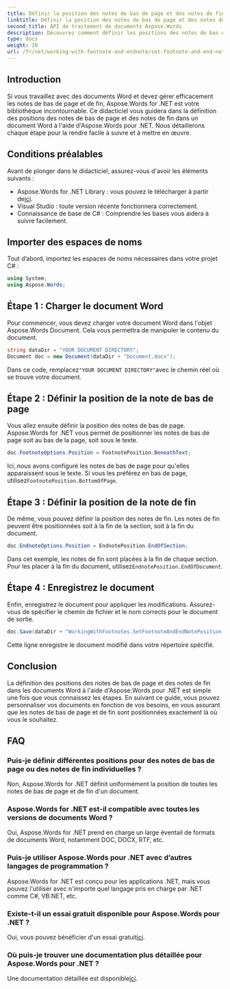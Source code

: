 ```yaml
---
title: Définir la position des notes de bas de page et des notes de fin
linktitle: Définir la position des notes de bas de page et des notes de fin
second_title: API de traitement de documents Aspose.Words
description: Découvrez comment définir les positions des notes de bas de page et de fin dans les documents Word à l'aide d'Aspose.Words for .NET avec ce guide détaillé étape par étape.
type: docs
weight: 10
url: /fr/net/working-with-footnote-and-endnote/set-footnote-and-end-note-position/
---
```

## Introduction

Si vous travaillez avec des documents Word et devez gérer efficacement les notes de bas de page et de fin, Aspose.Words for .NET est votre bibliothèque incontournable. Ce didacticiel vous guidera dans la définition des positions des notes de bas de page et des notes de fin dans un document Word à l'aide d'Aspose.Words pour .NET. Nous détaillerons chaque étape pour la rendre facile à suivre et à mettre en œuvre.

## Conditions préalables

Avant de plonger dans le didacticiel, assurez-vous d'avoir les éléments suivants :

-  Aspose.Words for .NET Library : vous pouvez le télécharger à partir de[ici](https://releases.aspose.com/words/net/).
- Visual Studio : toute version récente fonctionnera correctement.
- Connaissance de base de C# : Comprendre les bases vous aidera à suivre facilement.

## Importer des espaces de noms

Tout d’abord, importez les espaces de noms nécessaires dans votre projet C# :

```csharp
using System;
using Aspose.Words;
```

## Étape 1 : Charger le document Word

Pour commencer, vous devez charger votre document Word dans l'objet Aspose.Words Document. Cela vous permettra de manipuler le contenu du document.

```csharp
string dataDir = "YOUR DOCUMENT DIRECTORY";
Document doc = new Document(dataDir + "Document.docx");
```

 Dans ce code, remplacez`"YOUR DOCUMENT DIRECTORY"`avec le chemin réel où se trouve votre document.

## Étape 2 : Définir la position de la note de bas de page

Vous allez ensuite définir la position des notes de bas de page. Aspose.Words for .NET vous permet de positionner les notes de bas de page soit au bas de la page, soit sous le texte.

```csharp
doc.FootnoteOptions.Position = FootnotePosition.BeneathText;
```

 Ici, nous avons configuré les notes de bas de page pour qu'elles apparaissent sous le texte. Si vous les préférez en bas de page, utilisez`FootnotePosition.BottomOfPage`.

## Étape 3 : Définir la position de la note de fin

De même, vous pouvez définir la position des notes de fin. Les notes de fin peuvent être positionnées soit à la fin de la section, soit à la fin du document.

```csharp
doc.EndnoteOptions.Position = EndnotePosition.EndOfSection;
```

 Dans cet exemple, les notes de fin sont placées à la fin de chaque section. Pour les placer à la fin du document, utilisez`EndnotePosition.EndOfDocument`.

## Étape 4 : Enregistrez le document

Enfin, enregistrez le document pour appliquer les modifications. Assurez-vous de spécifier le chemin de fichier et le nom corrects pour le document de sortie.

```csharp
doc.Save(dataDir + "WorkingWithFootnotes.SetFootnoteAndEndNotePosition.docx");
```

Cette ligne enregistre le document modifié dans votre répertoire spécifié.

## Conclusion

La définition des positions des notes de bas de page et des notes de fin dans les documents Word à l'aide d'Aspose.Words pour .NET est simple une fois que vous connaissez les étapes. En suivant ce guide, vous pouvez personnaliser vos documents en fonction de vos besoins, en vous assurant que les notes de bas de page et de fin sont positionnées exactement là où vous le souhaitez.

## FAQ

### Puis-je définir différentes positions pour des notes de bas de page ou des notes de fin individuelles ?

Non, Aspose.Words for .NET définit uniformément la position de toutes les notes de bas de page et de fin d'un document.

### Aspose.Words for .NET est-il compatible avec toutes les versions de documents Word ?

Oui, Aspose.Words for .NET prend en charge un large éventail de formats de documents Word, notamment DOC, DOCX, RTF, etc.

### Puis-je utiliser Aspose.Words pour .NET avec d’autres langages de programmation ?

Aspose.Words for .NET est conçu pour les applications .NET, mais vous pouvez l'utiliser avec n'importe quel langage pris en charge par .NET comme C#, VB.NET, etc.

### Existe-t-il un essai gratuit disponible pour Aspose.Words pour .NET ?

 Oui, vous pouvez bénéficier d'un essai gratuit[ici](https://releases.aspose.com/).

### Où puis-je trouver une documentation plus détaillée pour Aspose.Words pour .NET ?

 Une documentation détaillée est disponible[ici](https://reference.aspose.com/words/net/).